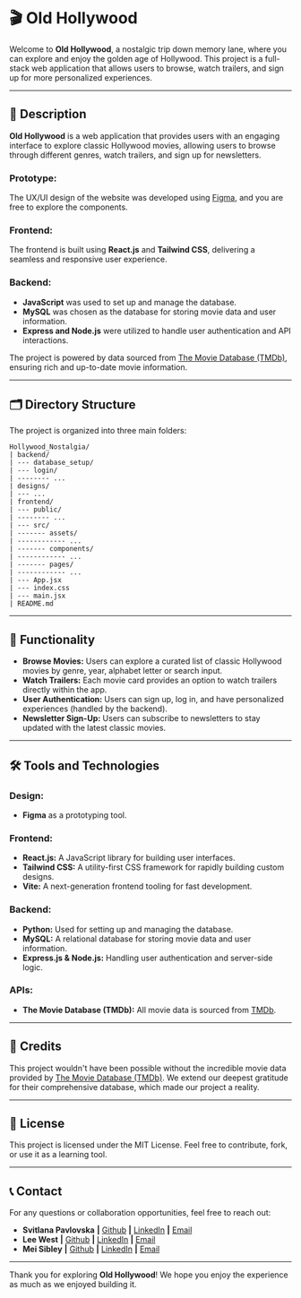 # 🎬 Old Hollywood

Welcome to **Old Hollywood**, a nostalgic trip down memory lane, where you can explore and enjoy the golden age of Hollywood. This project is a full-stack web application that allows users to browse, watch trailers, and sign up for more personalized experiences.

---

## 📖 Description

**Old Hollywood** is a web application that provides users with an engaging interface to explore classic Hollywood movies, allowing users to browse through different genres, watch trailers, and sign up for newsletters.

### **Prototype**:
The UX/UI design of the website was developed using [Figma](https://www.figma.com/design/h4pUlN8zaYDWveYhFy4stD/Untitled?node-id=14-1653&m=dev), and you are free to explore the components.

### **Frontend**: 
The frontend is built using **React.js** and **Tailwind CSS**, delivering a seamless and responsive user experience.

### **Backend**:

- **JavaScript** was used to set up and manage the database.
- **MySQL** was chosen as the database for storing movie data and user information.
- **Express and Node.js** were utilized to handle user authentication and API interactions.

The project is powered by data sourced from [The Movie Database (TMDb)](https://www.themoviedb.org/), ensuring rich and up-to-date movie information.

---

## 🗂️ Directory Structure

The project is organized into three main folders:

```
Hollywood_Nostalgia/
| backend/
| --- database_setup/
| --- login/
| -------- ...
| designs/
| --- ...
| frontend/
| --- public/
| -------- ...
| --- src/
| ------- assets/
| ------------ ...
| ------- components/
| ------------ ...
| ------- pages/
| ------------ ...
| --- App.jsx
| --- index.css
| --- main.jsx
| README.md
```

---

## 🎯 Functionality

- **Browse Movies:** Users can explore a curated list of classic Hollywood movies by genre, year, alphabet letter or search input.
- **Watch Trailers:** Each movie card provides an option to watch trailers directly within the app.
- **User Authentication:** Users can sign up, log in, and have personalized experiences (handled by the backend).
- **Newsletter Sign-Up:** Users can subscribe to newsletters to stay updated with the latest classic movies.

---

## 🛠️ Tools and Technologies

### **Design:**
- **Figma** as a prototyping tool.

### **Frontend:**
- **React.js:** A JavaScript library for building user interfaces.
- **Tailwind CSS:** A utility-first CSS framework for rapidly building custom designs.
- **Vite:** A next-generation frontend tooling for fast development.

### **Backend:**
- **Python:** Used for setting up and managing the database.
- **MySQL:** A relational database for storing movie data and user information.
- **Express.js & Node.js:** Handling user authentication and server-side logic.

### **APIs:**
- **The Movie Database (TMDb):** All movie data is sourced from [TMDb](https://www.themoviedb.org/).

---

## 🙏 Credits

This project wouldn't have been possible without the incredible movie data provided by [The Movie Database (TMDb)](https://www.themoviedb.org/). We extend our deepest gratitude for their comprehensive database, which made our project a reality.

---

## 📜 License

This project is licensed under the MIT License. Feel free to contribute, fork, or use it as a learning tool.

---

## 📞 Contact

For any questions or collaboration opportunities, feel free to reach out:

* **Svitlana Pavlovska** **|** [Github](https://github.com/SvitLanaPavl) **|** [LinkedIn](https://www.linkedin.com/in/svitlanapavlovska/) **|** [Email](mailto:lanapavlovska90@gmail.com)
* **Lee West** **|** [Github](https://github.com/LeeWest89) **|** [LinkedIn](https://www.linkedin.com/in/lee-a-west/) **|** [Email](mailto:lee.west@atlasschool.com)
* **Mei Sibley** **|** [Github](https://github.com/meisibley) **|** [LinkedIn](https://www.linkedin.com/in/mei-sibley/) **|** [Email](mailto:mei.sibley@atlasschool.com)

---

Thank you for exploring **Old Hollywood**! We hope you enjoy the experience as much as we enjoyed building it.
